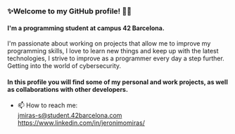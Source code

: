 ### ✨Welcome to my GitHub profile! 👋👋
#### I'm a programming student at campus 42 Barcelona. 
I'm passionate about working on projects that allow me to improve my programming skills,
I love to learn new things and keep up with the latest technologies, I strive to improve as a programmer every day a step further. 
Getting into the world of cybersecurity.


#### In this profile you will find some of my personal and work projects, as well as collaborations with other developers.

- 📫 How to reach me: <br>
jmiras-s@student.42barcelona.com <br>
https://www.linkedin.com/in/jeronimomiras/




